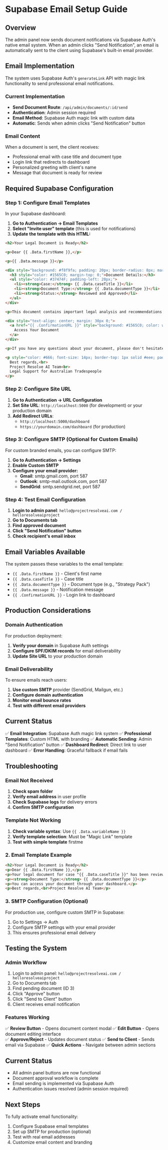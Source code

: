 # Supabase Email Setup Guide

## Overview
The admin panel now sends document notifications via Supabase Auth's native email system. When an admin clicks "Send Notification", an email is automatically sent to the client using Supabase's built-in email provider.

## Email Implementation
The system uses Supabase Auth's `generateLink` API with magic link functionality to send professional email notifications.

### Current Implementation
- **Send Document Route**: `/api/admin/documents/:id/send`
- **Authentication**: Admin session required
- **Email Method**: Supabase Auth magic link with custom data
- **Automatic**: Sends when admin clicks "Send Notification" button

### Email Content
When a document is sent, the client receives:
- Professional email with case title and document type
- Login link that redirects to dashboard
- Personalized greeting with client's name
- Message that document is ready for review

## Required Supabase Configuration

### Step 1: Configure Email Templates
In your Supabase dashboard:

1. **Go to Authentication → Email Templates**
2. **Select "Invite user" template** (this is used for notifications)
3. **Update the template with this HTML:**

```html
<h2>Your Legal Document is Ready</h2>

<p>Dear {{ .Data.firstName }},</p>

<p>{{ .Data.message }}</p>

<div style="background: #f8f9fa; padding: 20px; border-radius: 8px; margin: 20px 0;">
  <h3 style="color: #1565C0; margin-top: 0;">Document Details:</h3>
  <ul style="color: #37474F; padding-left: 20px;">
    <li><strong>Case:</strong> {{ .Data.caseTitle }}</li>
    <li><strong>Document Type:</strong> {{ .Data.documentType }}</li>
    <li><strong>Status:</strong> Reviewed and Approved</li>
  </ul>
</div>

<p>This document contains important legal analysis and recommendations for your case. Please review it carefully and follow the suggested next steps.</p>

<div style="text-align: center; margin: 30px 0;">
  <a href="{{ .ConfirmationURL }}" style="background: #1565C0; color: white; padding: 15px 30px; text-decoration: none; border-radius: 6px; font-weight: bold; display: inline-block;">
    Access Your Document
  </a>
</div>

<p>If you have any questions about your document, please don't hesitate to contact our support team.</p>

<p style="color: #666; font-size: 14px; border-top: 1px solid #eee; padding-top: 20px; margin-top: 30px;">
  Best regards,<br>
  Project Resolve AI Team<br>
  Legal Support for Australian Tradespeople
</p>
```

### Step 2: Configure Site URL
1. **Go to Authentication → URL Configuration**
2. **Set Site URL**: `http://localhost:5000` (for development) or your production domain
3. **Add Redirect URLs**: 
   - `http://localhost:5000/dashboard`
   - `https://yourdomain.com/dashboard` (for production)

### Step 3: Configure SMTP (Optional for Custom Emails)
For custom branded emails, you can configure SMTP:

1. **Go to Authentication → Settings**
2. **Enable Custom SMTP**
3. **Configure your email provider:**
   - **Gmail**: smtp.gmail.com, port 587
   - **Outlook**: smtp-mail.outlook.com, port 587
   - **SendGrid**: smtp.sendgrid.net, port 587

### Step 4: Test Email Configuration
1. **Login to admin panel**: `hello@projectresolveai.com / helloresolveaiproject`
2. **Go to Documents tab**
3. **Find approved document**
4. **Click "Send Notification" button**
5. **Check recipient's email inbox**

## Email Variables Available
The system passes these variables to the email template:
- `{{ .Data.firstName }}` - Client's first name
- `{{ .Data.caseTitle }}` - Case title
- `{{ .Data.documentType }}` - Document type (e.g., "Strategy Pack")
- `{{ .Data.message }}` - Notification message
- `{{ .ConfirmationURL }}` - Login link to dashboard

## Production Considerations

### Domain Authentication
For production deployment:
1. **Verify your domain** in Supabase Auth settings
2. **Configure SPF/DKIM records** for email deliverability
3. **Update Site URL** to your production domain

### Email Deliverability
To ensure emails reach users:
1. **Use custom SMTP** provider (SendGrid, Mailgun, etc.)
2. **Configure domain authentication**
3. **Monitor email bounce rates**
4. **Test with different email providers**

## Current Status
✅ **Email Integration**: Supabase Auth magic link system
✅ **Professional Templates**: Custom HTML with branding
✅ **Automatic Sending**: Admin "Send Notification" button
✅ **Dashboard Redirect**: Direct link to user dashboard
✅ **Error Handling**: Graceful fallback if email fails

## Troubleshooting

### Email Not Received
1. **Check spam folder**
2. **Verify email address** in user profile
3. **Check Supabase logs** for delivery errors
4. **Confirm SMTP configuration**

### Template Not Working
1. **Check variable syntax**: Use `{{ .Data.variableName }}`
2. **Verify template selection**: Must be "Magic Link" template
3. **Test with simple template** firstme

### 2. Email Template Example
```html
<h2>Your Legal Document is Ready</h2>
<p>Dear {{ .Data.firstName }},</p>
<p>Your legal document for case "{{ .Data.caseTitle }}" has been reviewed and approved.</p>
<p><strong>Document Type:</strong> {{ .Data.documentType }}</p>
<p>You can access your document through your dashboard.</p>
<p>Best regards,<br>Project Resolve AI Team</p>
```

### 3. SMTP Configuration (Optional)
For production use, configure custom SMTP in Supabase:
1. Go to Settings → Auth
2. Configure SMTP settings with your email provider
3. This ensures professional email delivery

## Testing the System

### Admin Workflow
1. Login to admin panel: `hello@projectresolveai.com / helloresolveaiproject`
2. Go to Documents tab
3. Find pending document (ID 3)
4. Click "Approve" button
5. Click "Send to Client" button
6. Client receives email notification

### Features Working
✅ **Review Button** - Opens document content modal
✅ **Edit Button** - Opens document editing interface  
✅ **Approve/Reject** - Updates document status
✅ **Send to Client** - Sends email via Supabase
✅ **Quick Actions** - Navigate between admin sections

## Current Status
- All admin panel buttons are now functional
- Document approval workflow is complete
- Email sending is implemented via Supabase Auth
- Authentication issues resolved (admin session required)

## Next Steps
To fully activate email functionality:
1. Configure Supabase email templates
2. Set up SMTP for production (optional)
3. Test with real email addresses
4. Customize email content and branding